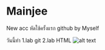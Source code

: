 # Mainjee
New acc
หัดใช้ครั้งแรก github
by Myself

วันนี้ทำ
1.lab git
2.lab HTML
![alt text](image.jpg)
